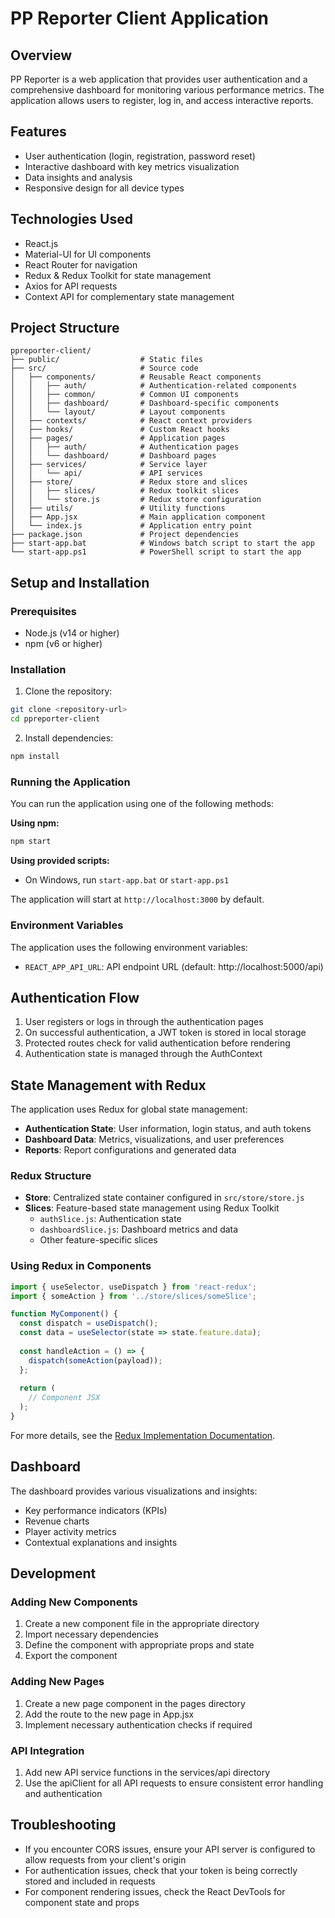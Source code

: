 # PP Reporter Client Application

## Overview
PP Reporter is a web application that provides user authentication and a comprehensive dashboard for monitoring various performance metrics. The application allows users to register, log in, and access interactive reports.

## Features
- User authentication (login, registration, password reset)
- Interactive dashboard with key metrics visualization
- Data insights and analysis
- Responsive design for all device types

## Technologies Used
- React.js
- Material-UI for UI components
- React Router for navigation
- Redux & Redux Toolkit for state management
- Axios for API requests
- Context API for complementary state management

## Project Structure
```
ppreporter-client/
├── public/                  # Static files
├── src/                     # Source code
│   ├── components/          # Reusable React components
│   │   ├── auth/            # Authentication-related components
│   │   ├── common/          # Common UI components
│   │   ├── dashboard/       # Dashboard-specific components
│   │   └── layout/          # Layout components
│   ├── contexts/            # React context providers
│   ├── hooks/               # Custom React hooks
│   ├── pages/               # Application pages
│   │   ├── auth/            # Authentication pages
│   │   └── dashboard/       # Dashboard pages
│   ├── services/            # Service layer
│   │   └── api/             # API services
│   ├── store/               # Redux store and slices
│   │   ├── slices/          # Redux toolkit slices 
│   │   └── store.js         # Redux store configuration
│   ├── utils/               # Utility functions
│   ├── App.jsx              # Main application component
│   └── index.js             # Application entry point
├── package.json             # Project dependencies
├── start-app.bat            # Windows batch script to start the app
└── start-app.ps1            # PowerShell script to start the app
```

## Setup and Installation

### Prerequisites
- Node.js (v14 or higher)
- npm (v6 or higher)

### Installation
1. Clone the repository:
```bash
git clone <repository-url>
cd ppreporter-client
```

2. Install dependencies:
```bash
npm install
```

### Running the Application
You can run the application using one of the following methods:

**Using npm:**
```bash
npm start
```

**Using provided scripts:**
- On Windows, run `start-app.bat` or `start-app.ps1`

The application will start at `http://localhost:3000` by default.

### Environment Variables
The application uses the following environment variables:

- `REACT_APP_API_URL`: API endpoint URL (default: http://localhost:5000/api)

## Authentication Flow
1. User registers or logs in through the authentication pages
2. On successful authentication, a JWT token is stored in local storage
3. Protected routes check for valid authentication before rendering
4. Authentication state is managed through the AuthContext

## State Management with Redux

The application uses Redux for global state management:

- **Authentication State**: User information, login status, and auth tokens
- **Dashboard Data**: Metrics, visualizations, and user preferences
- **Reports**: Report configurations and generated data

### Redux Structure

- **Store**: Centralized state container configured in `src/store/store.js`
- **Slices**: Feature-based state management using Redux Toolkit
  - `authSlice.js`: Authentication state
  - `dashboardSlice.js`: Dashboard metrics and data
  - Other feature-specific slices

### Using Redux in Components

```jsx
import { useSelector, useDispatch } from 'react-redux';
import { someAction } from '../store/slices/someSlice';

function MyComponent() {
  const dispatch = useDispatch();
  const data = useSelector(state => state.feature.data);
  
  const handleAction = () => {
    dispatch(someAction(payload));
  };
  
  return (
    // Component JSX
  );
}
```

For more details, see the [Redux Implementation Documentation](./docs/redux-implementation.md).

## Dashboard
The dashboard provides various visualizations and insights:

- Key performance indicators (KPIs)
- Revenue charts
- Player activity metrics
- Contextual explanations and insights

## Development

### Adding New Components
1. Create a new component file in the appropriate directory
2. Import necessary dependencies
3. Define the component with appropriate props and state
4. Export the component

### Adding New Pages
1. Create a new page component in the pages directory
2. Add the route to the new page in App.jsx
3. Implement necessary authentication checks if required

### API Integration
1. Add new API service functions in the services/api directory
2. Use the apiClient for all API requests to ensure consistent error handling and authentication

## Troubleshooting
- If you encounter CORS issues, ensure your API server is configured to allow requests from your client's origin
- For authentication issues, check that your token is being correctly stored and included in requests
- For component rendering issues, check the React DevTools for component state and props

